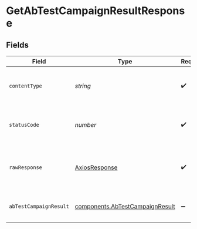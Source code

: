# GetAbTestCampaignResultResponse


## Fields

| Field                                                                              | Type                                                                               | Required                                                                           | Description                                                                        |
| ---------------------------------------------------------------------------------- | ---------------------------------------------------------------------------------- | ---------------------------------------------------------------------------------- | ---------------------------------------------------------------------------------- |
| `contentType`                                                                      | *string*                                                                           | :heavy_check_mark:                                                                 | HTTP response content type for this operation                                      |
| `statusCode`                                                                       | *number*                                                                           | :heavy_check_mark:                                                                 | HTTP response status code for this operation                                       |
| `rawResponse`                                                                      | [AxiosResponse](https://axios-http.com/docs/res_schema)                            | :heavy_check_mark:                                                                 | Raw HTTP response; suitable for custom response parsing                            |
| `abTestCampaignResult`                                                             | [components.AbTestCampaignResult](../../models/components/abtestcampaignresult.md) | :heavy_minus_sign:                                                                 | A/B test email campaign Result                                                     |